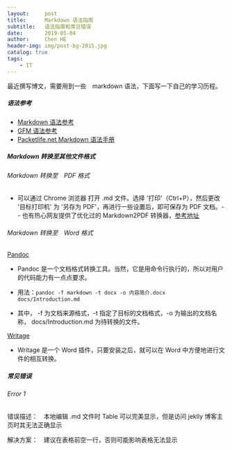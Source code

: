 ```yaml
---
layout:     post
title:      Markdown 语法指南
subtitle:   语法指南和常见错误
date:       2019-05-04
author:     Chen HE
header-img: img/post-bg-2015.jpg
catalog: true
tags:
    - IT
---
```


最近撰写博文，需要用到一些　markdown 语法，下面写一下自己的学习历程。

##### 语法参考

- [Markdown 语法参考](https://github.com/younghz/Markdown)
- [GFM 语法参考](https://github.com/guodongxiaren/README)
- [Packetlife.net Markdown 语法手册](http://packetlife.net/media/library/16/Markdown.pdf)

##### Markdown 转换至其他文件格式

###### Markdown 转换至　PDF 格式

- 可以通过 Chrome 浏览器 打开 .md 文件。选择 '打印'（Ctrl+P），然后更改 '目标打印机' 为 '另存为 PDF'，再进行一些设置后，即可保存为 PDF 文档。- - 也有热心网友提供了优化过的 Markdown2PDF 转换器，[参考地址](http://www.mdtr2pdf.com/index.html)

###### Markdown 转换至　Word 格式

[Pandoc](http://www.pandoc.org/)

- Pandoc 是一个文档格式转换工具。当然，它是用命令行执行的，所以对用户的代码能力有一点点要求。

- 用法：`pandoc -f markdown -t docx -o 内容简介.docx  docs/Introduction.md`

- 其中， -f 为文档来源格式，-t 指定了目标的文档格式，-o 为输出的文档名称， docs/Introduction.md 为待转换的文件。

[Writage](http://www.writage.com/)

- Writage 是一个 Word 插件，只要安装之后，就可以在 Word 中方便地进行文件的相互转换。

##### 常见错误

###### Error 1

错误描述：　本地编辑 .md 文件时 Table 可以完美显示，但是访问 jeklly 博客主页时其无法正确显示

解决方案：　建议在表格前空一行，否则可能影响表格无法显示
